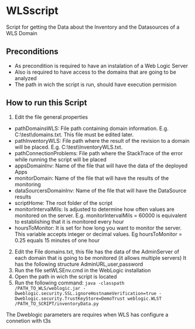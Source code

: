 # WLSscript
Script for getting the Data about the Inventory and the Datasources of a WLS Domain
## Preconditions
* As precondition is required to have an instalation of a Web Logic Server
* Also is required to have access to the domains that are going to be analyzed
* The path in wich the script is run, should have execution permision
## How to run this Script
1. Edit the file general.properties
  * pathDomainsWLS: File path containing domain information. E.g. C:\test\domains.txt. This file must be edited later.
  * pathInventoryWLS: File path where the result of the revision to a domain will be placed. E.g. C:\test\InventoryWLS.txt.
  * pathConnectionProblems: File path where the StackTrace of the error while running the script will be placed
  * appsDomainInv: Name of the file that will have the data of the deployed Apps
  * monitorDomain: Name of the file that will have the results of the monitoring
  * dataSourcersDomainInv: Name of the file that will have the DataSource results
  * scriptHome: The root folder of the script
  * monitorIntervalMils: Is adjusted to determine how often values are monitored on the server. E.g. monitorIntervalMils = 60000 is equivalent to establishing that it is monitored every hour
  * hoursToMonitor: It is set for how long you want to monitor the server. This variable accepts integer or decimal values. Eg hoursToMonitor = 0.25 equals 15 minutes of one hour
2. Edit the File domains.txt, this file has the data of the AdminServer of each domain that is going to be monitored (it allows multiple servers)
It has the following structure AdminURL,user,password
3. Run the file setWLSEnv.cmd in the WebLogic installation
4. Open the path in wich the script is located
5. Run the following command:
`java -classpath /PATH_TO_WLS/weblogic.jar -Dweblogic.security.SSL.ignoreHostnameVerification=true -Dweblogic.security.TrustKeyStore=DemoTrust weblogic.WLST   /PATH_TO_SCRIPT/inventoryData.py `

The Dweblogic parameters are requires when WLS has configure a connetion with t3s
